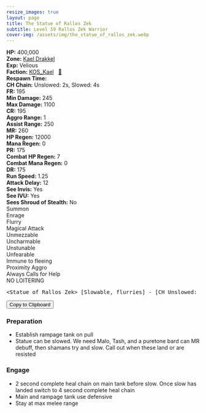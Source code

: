 ```yaml
---
resize_images: true
layout: page
title: The Statue of Rallos Zek
subtitle: Level 59 Rallos Zek Warrior
cover-img: /assets/img/the_statue_of_rallos_zek.webp
---
```


<div class="info-section">
<div class="info-item"><strong>HP:</strong> 400,000</div>
<div class="info-item"><strong>Zone:</strong> <a href="https://www.pqdi.cc/zone/113" target="_blank">Kael Drakkel</a></div>
<div class="info-item"><strong>Exp:</strong> Velious</div>
<div class="info-item"><strong>Faction:</strong> <a href="https://www.pqdi.cc/faction/5049" target="_blank">KOS_Kael</a>&nbsp;&nbsp;&nbsp;<a href="https://www.pqdi.cc/npc/113000" target="_blank" title="View NPC on PQDI">🔗</a></div>
</div>

<div class="info-lockout">
<div class="info-lockoutitem"><strong>Respawn Time:</strong> </div>
<div class="info-lockoutitem"><strong>CH Chain:</strong> Unslowed: 2s, Slowed: 4s</div>
</div>

<div class="stats-grid">
<div class="stats-row">
<div class="stats-cell"><strong>FR:</strong> 195</div>
<div class="stats-cell"><strong>Min Damage:</strong> 245</div>
<div class="stats-cell"><strong>Max Damage:</strong> 1100</div>
</div>
<div class="stats-row">
<div class="stats-cell"><strong>CR:</strong> 195</div>
<div class="stats-cell"><strong>Aggro Range:</strong> 1</div>
<div class="stats-cell"><strong>Assist Range:</strong> 250</div>
</div>
<div class="stats-row">
<div class="stats-cell"><strong>MR:</strong> 260</div>
<div class="stats-cell"><strong>HP Regen:</strong> 12000</div>
<div class="stats-cell"><strong>Mana Regen:</strong> 0</div>
</div>
<div class="stats-row">
<div class="stats-cell"><strong>PR:</strong> 175</div>
<div class="stats-cell"><strong>Combat HP Regen:</strong> 7</div>
<div class="stats-cell"><strong>Combat Mana Regen:</strong> 0</div>
</div>
<div class="stats-row">
<div class="stats-cell"><strong>DR:</strong> 175</div>
<div class="stats-cell"><strong>Run Speed:</strong> 1.25</div>
<div class="stats-cell"><strong>Attack Delay:</strong> 12</div>
</div>
<div class="stats-row">
<div class="stats-cell"><strong>See Invis:</strong> Yes</div>
<div class="stats-cell"><strong>See IVU:</strong> Yes</div>
<div class="stats-cell"><strong>Sees Shroud of Stealth:</strong> No</div>
</div>
</div>

<div class="ability-grid">
<div class="ability-cell">Summon</div>
<div class="ability-cell">Enrage</div>
<div class="ability-cell">Flurry</div>
<div class="ability-cell">Magical Attack</div>
<div class="ability-cell">Unmezzable</div>
<div class="ability-cell">Uncharmable</div>
<div class="ability-cell">Unstunable</div>
<div class="ability-cell">Unfearable</div>
<div class="ability-cell">Immune to fleeing</div>
<div class="ability-cell">Proximity Aggro</div>
<div class="ability-cell">Always Calls for Help</div>
<div class="ability-cell">NO LOITERING</div>
</div>

<div class="copy-text-container"><pre class="copy-text-content" id="copy-box">&lt;Statue of Rallos Zek&gt; [Slowable, flurries] - [CH Unslowed: 2s, Slowed: 4s] // Melee fight</pre><button class="copy-button" onclick="copyText('copy-box')">Copy to Clipboard</button></div>

### Preparation
 - Establish rampage tank on pull
 - Statue can be slowed. We need Malo, Tash, and a puretone bard can MR debuff, then shamans try and slow. Call out when these land or are resisted
### Engage
 - 2 second complete heal chain on main tank before slow. Once slow has landed switch to 4 second complete heal chain
 - Main and rampage tank use defensive
 - Stay at max melee range

